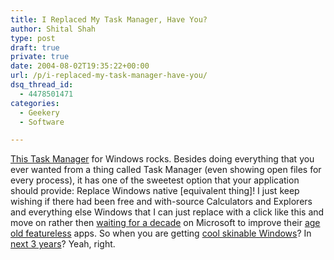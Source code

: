 ```yaml
---
title: I Replaced My Task Manager, Have You?
author: Shital Shah
type: post
draft: true
private: true
date: 2004-08-02T19:35:22+00:00
url: /p/i-replaced-my-task-manager-have-you/
dsq_thread_id:
  - 4478501471
categories:
  - Geekery
  - Software

---
```

[This Task Manager][1] for Windows rocks. Besides doing everything that you ever wanted from a thing called Task Manager (even showing open files for every process), it has one of the sweetest option that your application should provide: Replace Windows native [equivalent thing]! I just keep wishing if there had been free and with-source Calculators and Explorers and everything else Windows that I can just replace with a click like this and move on rather then [waiting for a decade][2] on Microsoft to improve their [age old featureless][3] apps. So when you are getting [cool skinable Windows][4]? In [next 3 years][5]? Yeah, right.

 [1]: http://www.sysinternals.com/ntw2k/freeware/procexp.shtml
 [2]: http://radio.weblogs.com/0001011/2002/09/27.html#a1547
 [3]: http://thread.gmane.org/gmane.comp.windows.off-topic/5339
 [4]: http://www.stardock.com/products/windowblinds/
 [5]: http://www.microsoft-watch.com/article2/0,1995,1539735,00.asp
